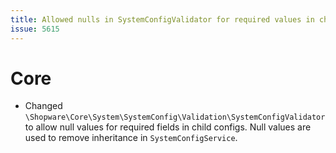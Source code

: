 ```yaml
---
title: Allowed nulls in SystemConfigValidator for required values in child-configs
issue: 5615
---
```

# Core
* Changed `\Shopware\Core\System\SystemConfig\Validation\SystemConfigValidator` to allow null values for required fields in child configs. Null values are used to remove inheritance in `SystemConfigService`. 
